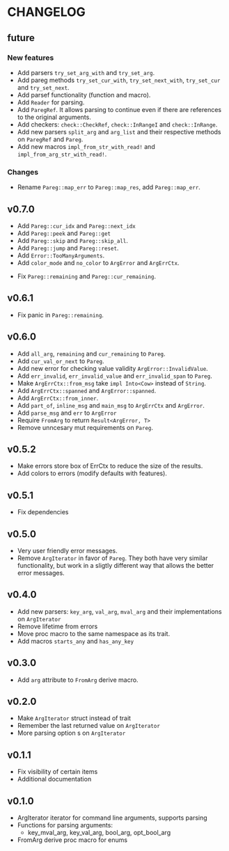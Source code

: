 # CHANGELOG

## future
### New features
- Add parsers `try_set_arg_with` and `try_set_arg`.
- Add pareg methods `try_set_cur_with`, `try_set_next_with`, `try_set_cur` and
  `try_set_next`.
- Add parsef functionality (function and macro).
- Add `Reader` for parsing.
- Add `ParegRef`. It allows parsing to continue even if there are references to
  the original arguments.
- Add checkers: `check::CheckRef`, `check::InRangeI` and `check::InRange`.
- Add new parsers `split_arg` and `arg_list` and their respective methods on
  `ParegRef` and `Pareg`.
- Add new macros `impl_from_str_with_read!` and `impl_from_arg_str_with_read!`.

### Changes
- Rename `Pareg::map_err` to `Pareg::map_res`, add `Pareg::map_err`.

## v0.7.0
+ Add `Pareg::cur_idx` and `Pareg::next_idx`
+ Add `Pareg::peek` and `Pareg::get`
+ Add `Pareg::skip` and `Pareg::skip_all`.
+ Add `Pareg::jump` and `Pareg::reset`.
+ Add `Error::TooManyArguments`.
+ Add `color_mode` and `no_color` to `ArgError` and `ArgErrCtx`.
- Fix `Pareg::remaining` and `Pareg::cur_remaining`.

## v0.6.1
- Fix panic in `Pareg::remaining`.

## v0.6.0
- Add `all_arg`, `remaining` and `cur_remaining` to `Pareg`.
- Add `cur_val_or_next` to `Pareg`.
- Add new error for checking value validity `ArgError::InvalidValue`.
- Add `err_invalid`, `err_invalid_value` and `err_invalid_span` to `Pareg`.
- Make `ArgErrCtx::from_msg` take `impl Into<Cow>` instead of `String`.
- Add `ArgErrCtx::spanned` and `ArgError::spanned`.
- Add `ArgErrCtx::from_inner`.
- Add `part_of`, `inline_msg` and `main_msg` to `ArgErrCtx` and `ArgError`.
- Add `parse_msg` and `err` to `ArgError`
- Require `FromArg` to return `Result<ArgError, T>`
- Remove unncesary mut requirements on `Pareg`.

## v0.5.2
- Make errors store box of ErrCtx to reduce the size of the results.
- Add colors to errors (modify defaults with features).

## v0.5.1
- Fix dependencies

## v0.5.0
- Very user friendly error messages.
- Remove `ArgIterator` in favor of `Pareg`. They both have very similar
  functionality, but work in a sligtly different way that allows the better
  error messages.

## v0.4.0
- Add new parsers: `key_arg`, `val_arg`, `mval_arg` and their implementations
  on `ArgIterator`
- Remove lifetime from errors
- Move proc macro to the same namespace as its trait.
- Add macros `starts_any` and `has_any_key`

## v0.3.0
- Add `arg` attribute to `FromArg` derive macro.

## v0.2.0
- Make `ArgIterator` struct instead of trait
- Remember the last returned value on `ArgIterator`
- More parsing option s on `ArgIterator`

## v0.1.1
- Fix visibility of certain items
- Additional documentation

## v0.1.0
- ArgIterator iterator for command line arguments, supports parsing
- Functions for parsing arguments:
    - key_mval_arg, key_val_arg, bool_arg, opt_bool_arg
- FromArg derive proc macro for enums

